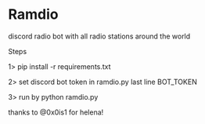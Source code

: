 # Ramdio
discord radio bot with all radio stations around the world


Steps

1>  pip install -r requirements.txt

2>  set discord bot token in ramdio.py last line BOT_TOKEN

3>  run by python ramdio.py


thanks to @0x0is1 for helena!
